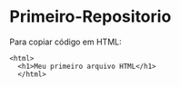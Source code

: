 # Primeiro-Repositorio

Para copiar código em HTML:
```
<html> 
  <h1>Meu primeiro arquivo HTML</h1>
  </html>
  ```
